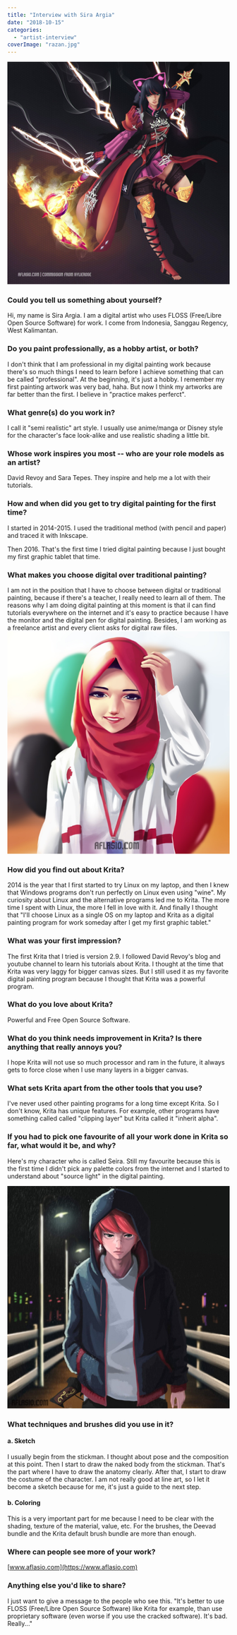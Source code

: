 ```yaml
---
title: "Interview with Sira Argia"
date: "2018-10-15"
categories: 
  - "artist-interview"
coverImage: "razan.jpg"
---
```


![](images/clientAnC6.jpg)

### Could you tell us something about yourself?

Hi, my name is Sira Argia. I am a digital artist who uses FLOSS (Free/Libre Open Source Software) for work. I come from Indonesia, Sanggau Regency, West Kalimantan.

### Do you paint professionally, as a hobby artist, or both?

I don't think that I am professional in my digital painting work because there's so much things I need to learn before I achieve something that can be called "professional". At the beginning, it's just a hobby. I remember my first painting artwork was very bad, haha. But now I think my artworks are far better than the first. I believe in "practice makes perferct".

### What genre(s) do you work in?

I call it "semi realistic" art style. I usually use anime/manga or Disney style for the character's face look-alike and use realistic shading a little bit.

### Whose work inspires you most -- who are your role models as an artist?

David Revoy and Sara Tepes. They inspire and help me a lot with their tutorials.

### How and when did you get to try digital painting for the first time?

I started in 2014-2015. I used the traditional method (with pencil and paper) and traced it with Inkscape.

Then 2016. That's the first time I tried digital painting because I just bought my first graphic tablet that time.

### What makes you choose digital over traditional painting?

I am not in the position that I have to choose between digital or traditional painting, because if there's a teacher, I really need to learn all of them. The reasons why I am doing digital painting at this moment is that iI can find tutorials everywhere on the internet and it's easy to practice because I have the monitor and the digital pen for digital painting. Besides, I am working as a freelance artist and every client asks for digital raw files. ![](images/razan.jpg)

### How did you find out about Krita?

2014 is the year that I first started to try Linux on my laptop, and then I knew that Windows programs don't run perfectly on Linux even using "wine". My curiosity about Linux and the alternative programs led me to Krita. The more time I spent with Linux, the more I fell in love with it. And finally I thought that "I'll choose Linux as a single OS on my laptop and Krita as a digital painting program for work someday after I get my first graphic tablet."

### What was your first impression?

The first Krita that I tried is version 2.9. I followed David Revoy's blog and youtube channel to learn his tutorials about Krita. I thought at the time that Krita was very laggy for bigger canvas sizes. But I still used it as my favorite digital painting program because I thought that Krita was a powerful program.

### What do you love about Krita?

Powerful and Free Open Source Software.

### What do you think needs improvement in Krita? Is there anything that really annoys you?

I hope Krita will not use so much processor and ram in the future, it always gets to force close when I use many layers in a bigger canvas.

### What sets Krita apart from the other tools that you use?

I've never used other painting programs for a long time except Krita. So I don't know, Krita has unique features. For example, other programs have something called called "clipping layer" but Krita called it "inherit alpha".

### If you had to pick one favourite of all your work done in Krita so far, what would it be, and why?

Here's my character who is called Seira. Still my favourite because this is the first time I didn't pick any palette colors from the internet and I started to understand about "source light" in the digital painting.

![](images/seira.jpg)

### What techniques and brushes did you use in it?

#### a. Sketch

I usually begin from the stickman. I thought about pose and the composition at this point. Then I start to draw the naked body from the stickman. That's the part where I have to draw the anatomy clearly. After that, I start to draw the costume of the character. I am not really good at line art, so I let it become a sketch because for me, it's just a guide to the next step.

#### b. Coloring

This is a very important part for me because I need to be clear with the shading, texture of the material, value, etc. For the brushes, the Deevad bundle and the Krita default brush bundle are more than enough.

### Where can people see more of your work?

[www.aflasio.com](https://www.aflasio.com)

### Anything else you'd like to share?

I just want to give a message to the people who see this. "It's better to use FLOSS (Free/Libre Open Source Software) like Krita for example, than use proprietary software (even worse if you use the cracked software). It's bad. Really..."
